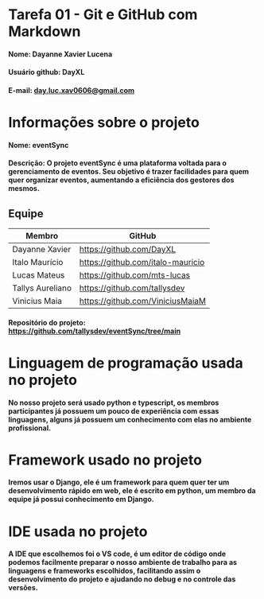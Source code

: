 # Tarefa 01 - Git e GitHub com Markdown

#### Nome: Dayanne Xavier Lucena
#### Usuário github: DayXL
#### E-mail: day.luc.xav0606@gmail.com

# Informações sobre o projeto

#### Nome: eventSync
#### Descrição: O projeto eventSync é uma plataforma voltada para o gerenciamento de eventos. Seu objetivo é trazer facilidades para quem quer organizar eventos, aumentando a eficiência dos gestores dos mesmos.

## Equipe

Membro              | GitHub         |
------------------  | -------------  |
Dayanne Xavier      |  https://github.com/DayXL
Italo Maurício      |  https://github.com/italo-mauricio
Lucas Mateus        |  https://github.com/mts-lucas
Tallys Aureliano    |  https://github.com/tallysdev
Vinicius Maia       |  https://github.com/ViniciusMaiaM

#### Repositório do projeto: https://github.com/tallysdev/eventSync/tree/main

# Linguagem de programação usada no projeto

#### No nosso projeto será usado python e typescript, os membros participantes já possuem um pouco de experiência com essas linguagens, alguns já possuem um conhecimento com elas no ambiente profissional.

# Framework usado no projeto

#### Iremos usar o Django, ele é um framework para quem quer ter um desenvolvimento rápido em web, ele é escrito em python, um membro da equipe já possui conhecimento em Django.

# IDE usada no projeto

#### A IDE que escolhemos foi o VS code, é um editor de código onde podemos facilmente preparar o nosso ambiente de trabalho para as linguagens e frameworks escolhidos, facilitando assim o desenvolvimento do projeto e ajudando no debug e no controle das versões.

